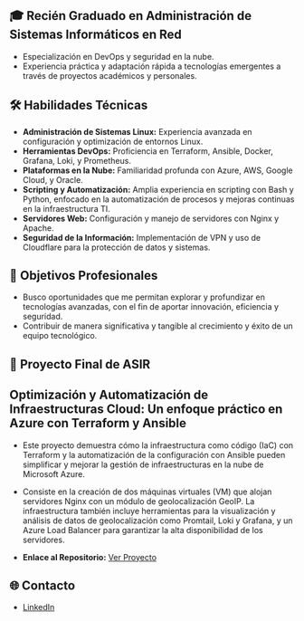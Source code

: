## 🎓 Recién Graduado en Administración de Sistemas Informáticos en Red

- Especialización en DevOps y seguridad en la nube.
- Experiencia práctica y adaptación rápida a tecnologías emergentes a través de proyectos académicos y personales.

## 🛠️ Habilidades Técnicas
- **Administración de Sistemas Linux:** Experiencia avanzada en configuración y optimización de entornos Linux.
- **Herramientas DevOps:** Proficiencia en Terraform, Ansible, Docker, Grafana, Loki, y Prometheus.
- **Plataformas en la Nube:** Familiaridad profunda con Azure, AWS, Google Cloud, y Oracle.
- **Scripting y Automatización:** Amplia experiencia en scripting con Bash y Python, enfocado en la automatización de procesos y mejoras continuas en la infraestructura TI.
- **Servidores Web:** Configuración y manejo de servidores con Nginx y Apache.
- **Seguridad de la Información:** Implementación de VPN y uso de Cloudflare para la protección de datos y sistemas.

## 🎯 Objetivos Profesionales
- Busco oportunidades que me permitan explorar y profundizar en tecnologías avanzadas, con el fin de aportar innovación, eficiencia y seguridad.
- Contribuir de manera significativa y tangible al crecimiento y éxito de un equipo tecnológico.

## 📂 Proyecto Final de ASIR
## Optimización y Automatización de Infraestructuras Cloud: Un enfoque práctico en Azure con Terraform y Ansible

- Este proyecto demuestra cómo la infraestructura como código (IaC) con Terraform y la automatización de la configuración con Ansible pueden simplificar y mejorar la gestión de infraestructuras en la nube de Microsoft Azure. 

- Consiste en la creación de dos máquinas virtuales (VM) que alojan servidores Nginx con un módulo de geolocalización GeoIP. La infraestructura también incluye herramientas para la visualización y análisis de datos de geolocalización como Promtail, Loki y Grafana, y un Azure Load Balancer para garantizar la alta disponibilidad de los servidores.

- **Enlace al Repositorio:** [Ver Proyecto](https://github.com/MarioSFdez/AzureCloudAutomation.git)

## 🌐 Contacto
- [LinkedIn](linkedin.com/in/mariosfdez)

